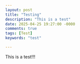 ```yaml
---
layout: post
title: "Testing"
description: "This is a test"
date: 2025-04-25 19:27:00 -0000
comments: true
tags: [Test]
keywords: "test"

---
```


This is a test!!!